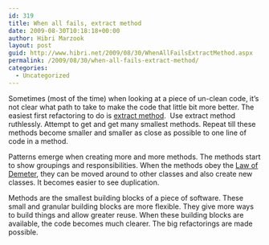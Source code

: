 ```yaml
---
id: 319
title: When all fails, extract method
date: 2009-08-30T10:18:18+00:00
author: Hibri Marzook
layout: post
guid: http://www.hibri.net/2009/08/30/WhenAllFailsExtractMethod.aspx
permalink: /2009/08/30/when-all-fails-extract-method/
categories:
  - Uncategorized
---
```

Sometimes (most of the time) when looking at a piece of un-clean code, it’s not clear what path to take to make the code that little bit more better. The easiest first refactoring to do is <a href="http://www.refactoring.com/catalog/extractMethod.html" target="_blank">extract method</a>.&#160; Use extract method ruthlessly. Attempt to get and get many smallest methods. Repeat till these methods become smaller and smaller as close as possible to one line of code in a method.

Patterns emerge when creating more and more methods. The methods start to show groupings and responsibilities. When the methods obey the <a href="http://www.c2.com/cgi/wiki?LawOfDemeter" target="_blank">Law of Demeter</a>, they can be moved around to other classes and also create new classes. It becomes easier to see duplication.

Methods are the smallest building blocks of a piece of software. These small and granular building blocks are more flexible. They give more ways to build things and allow greater reuse. When these building blocks are available, the code becomes much clearer. The big refactorings are made possible.